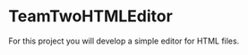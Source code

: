 TeamTwoHTMLEditor
=================

For this project you will develop a simple editor for HTML files.

